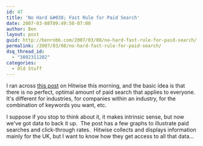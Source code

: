 ```yaml
---
id: 47
title: 'No Hard &#038; Fast Rule for Paid Search'
date: 2007-03-08T09:49:50-07:00
author: Ben
layout: post
guid: http://benrobb.com/2007/03/08/no-hard-fast-rule-for-paid-search/
permalink: /2007/03/08/no-hard-fast-rule-for-paid-search/
dsq_thread_id:
  - "3802311202"
categories:
  - Old Stuff
---
```

I ran across <a href="http://weblogs.hitwise.com/heather-hopkins/2007/03/what_is_the_optimal_balance_of.html" title="The right mix of Paid vs. Organic Search">this post</a> on Hitwise this morning, and the basic idea is that there is no perfect, optimal amount of paid search that applies to everyone.  It's different for industries, for companies within an industry, for the combination of keywords you want, etc.

I suppose if you stop to think about it, it makes intrinsic sense, but now we've got data to back it up.  The post has a few graphs to illustrate paid searches and click-through rates.  Hitwise collects and displays information mainly for the UK, but I want to know how they get access to all that data...
